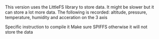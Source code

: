 This version uses the LittleFS library to store data. It might be slower but it can store a lot more data.
The following is recorded:
altitude, pressure, temperature, humidity and acceration on the 3 axis

Specific instruction to compile it
Make sure SPIFFS otherwise it will not store the data

